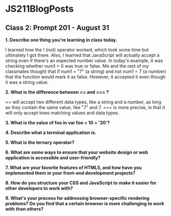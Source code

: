 # JS211BlogPosts
<h2>Class 2: Prompt 201 - August 31</h2>
<b>1. Describe one thing you're learning in class today.</b>
<p>I learned how the ! (not) operator worked, which took some time but ultimately I got there. Also, I learned that JavaScript will actually accept a string even if there's an expected number value. In today's example, it was checking whether num1 > 0 was true or false. Me and the rest of my classmates thought that if num1 = "7" (a string) and not num1 = 7 (a number) that the function would mark it as false. However, it accepted it even though it was a string value.</p>
<b>2. What is the difference between == and === ?</b>
<p> == will accept two different data types, like a string and a number, as long as they contain the same value, like "7" and 7. === is more precise, in that it will only accept towo matching values and data types. </p>
<b>3. What is the value of foo in var foo = 10 + '20'?</b>
<p></p>
<b>4. Describe what a terminal application is.</b>
<p></p>
<b>5. What is the ternary operator?</b>
<p></p>
<b>6. What are some ways to ensure that your website design or web application is accessible and user-friendly?</b>
<p></p>
<b>7. What are your favorite features of HTML5, and how have you implemented them in your front-end development projects?</b>
<p></p>
<b>8. How do you structure your CSS and JavaScript to make it easier for other developers to work with?</b>
<p></p>
<b>9. What's your process for addressing browser-specific rendering problems? Do you find that a certain browser is more challenging to work with than others?</b>
<p></p>

